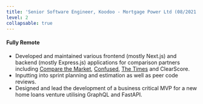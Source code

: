 ```yaml
---
title: 'Senior Software Engineer, Koodoo - Mortgage Power Ltd (08/2021 - 01/2022)'
level: 2
collapsable: true
---
```


#### Fully Remote

- Developed and maintained various frontend (mostly Next.js) and backend (mostly Express.js) applications for comparison partners including [Compare the Market](https://mortgages-journey.comparethemarket.com/), [Confused](https://mortgages.confused.com/), [The Times](https://mortgages.thetimes.co.uk/) and ClearScore.
- Inputting into sprint planning and estimation as well as peer code reviews.
- Designed and lead the development of a business critical MVP for a new home loans venture utilising GraphQL and FastAPI.